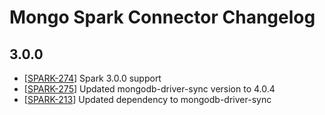 # Mongo Spark Connector Changelog

## 3.0.0
  * [[SPARK-274](https://jira.mongodb.org/browse/SPARK-274)] Spark 3.0.0 support
  * [[SPARK-275](https://jira.mongodb.org/browse/SPARK-275)] Updated mongodb-driver-sync version to 4.0.4
  * [[SPARK-213](https://jira.mongodb.org/browse/SPARK-213)] Updated dependency to mongodb-driver-sync
